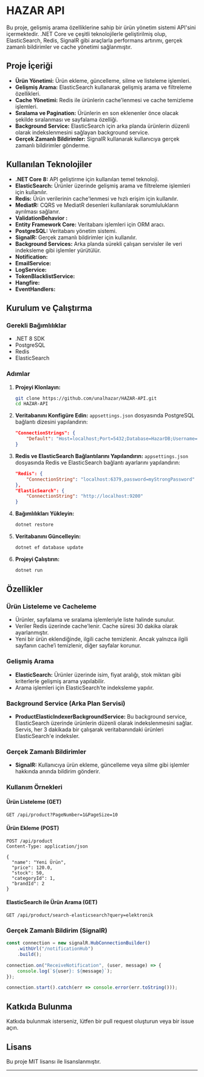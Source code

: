 # HAZAR API

Bu proje, gelişmiş arama özelliklerine sahip bir ürün yönetim sistemi API'sini içermektedir. .NET Core ve çeşitli teknolojilerle geliştirilmiş olup, ElasticSearch, Redis, SignalR gibi araçlarla performans artırımı, gerçek zamanlı bildirimler ve cache yönetimi sağlanmıştır.

## Proje İçeriği

- **Ürün Yönetimi:** Ürün ekleme, güncelleme, silme ve listeleme işlemleri.
- **Gelişmiş Arama:** ElasticSearch kullanarak gelişmiş arama ve filtreleme özellikleri.
- **Cache Yönetimi:** Redis ile ürünlerin cache'lenmesi ve cache temizleme işlemleri.
- **Sıralama ve Pagination:** Ürünlerin en son eklenenler önce olacak şekilde sıralanması ve sayfalama özelliği.
- **Background Service:** ElasticSearch için arka planda ürünlerin düzenli olarak indekslenmesini sağlayan background service.
- **Gerçek Zamanlı Bildirimler:** SignalR kullanarak kullanıcıya gerçek zamanlı bildirimler gönderme.

## Kullanılan Teknolojiler

- **.NET Core 8:** API geliştirme için kullanılan temel teknoloji.
- **ElasticSearch:** Ürünler üzerinde gelişmiş arama ve filtreleme işlemleri için kullanılır.
- **Redis:** Ürün verilerinin cache'lenmesi ve hızlı erişim için kullanılır.
- **MediatR:** CQRS ve MediatR desenleri kullanılarak sorumlulukların ayrılması sağlanır.
- **ValidationBehavior :** 
- **Entity Framework Core:** Veritabanı işlemleri için ORM aracı.
- **PostgreSQL:** Veritabanı yönetim sistemi.
- **SignalR:** Gerçek zamanlı bildirimler için kullanılır.
- **Background Services:** Arka planda sürekli çalışan servisler ile veri indeksleme gibi işlemler yürütülür.
- **Notification:**
- **EmailService:**
- **LogService:**
- **TokenBlacklistService:**
- **Hangfire:** 
- **EventHandlers:** 

## Kurulum ve Çalıştırma

### Gerekli Bağımlılıklar

- .NET 8 SDK
- PostgreSQL
- Redis
- ElasticSearch

### Adımlar

1. **Projeyi Klonlayın:**
    ```bash
    git clone https://github.com/unalhazar/HAZAR-API.git
    cd HAZAR-API
    ```

2. **Veritabanını Konfigüre Edin:**
   `appsettings.json` dosyasında PostgreSQL bağlantı dizesini yapılandırın:
   ```json
   "ConnectionStrings": {
       "Default": "Host=localhost;Port=5432;Database=HazarDB;Username=postgres;Password=yourpassword"
   }
   ```

3. **Redis ve ElasticSearch Bağlantılarını Yapılandırın:**
   `appsettings.json` dosyasında Redis ve ElasticSearch bağlantı ayarlarını yapılandırın:
   ```json
   "Redis": {
       "ConnectionString": "localhost:6379,password=myStrongPassword"
   },
   "ElasticSearch": {
       "ConnectionString": "http://localhost:9200"
   }
   ```

4. **Bağımlılıkları Yükleyin:**
   ```bash
   dotnet restore
   ```

5. **Veritabanını Güncelleyin:**
   ```bash
   dotnet ef database update
   ```

6. **Projeyi Çalıştırın:**
   ```bash
   dotnet run
   ```

## Özellikler

### Ürün Listeleme ve Cacheleme

- Ürünler, sayfalama ve sıralama işlemleriyle liste halinde sunulur.
- Veriler Redis üzerinde cache'lenir. Cache süresi 30 dakika olarak ayarlanmıştır.
- Yeni bir ürün eklendiğinde, ilgili cache temizlenir. Ancak yalnızca ilgili sayfanın cache’i temizlenir, diğer sayfalar korunur.

### Gelişmiş Arama

- **ElasticSearch:** Ürünler üzerinde isim, fiyat aralığı, stok miktarı gibi kriterlerle gelişmiş arama yapılabilir.
- Arama işlemleri için ElasticSearch’te indeksleme yapılır.

### Background Service (Arka Plan Servisi)

- **ProductElasticIndexerBackgroundService:** Bu background service, ElasticSearch üzerinde ürünlerin düzenli olarak indekslenmesini sağlar. Servis, her 3 dakikada bir çalışarak veritabanındaki ürünleri ElasticSearch'e indeksler.

### Gerçek Zamanlı Bildirimler

- **SignalR:** Kullanıcıya ürün ekleme, güncelleme veya silme gibi işlemler hakkında anında bildirim gönderir.

### Kullanım Örnekleri

#### Ürün Listeleme (GET)

```http
GET /api/product?PageNumber=1&PageSize=10
```

#### Ürün Ekleme (POST)

```http
POST /api/product
Content-Type: application/json

{
  "name": "Yeni Ürün",
  "price": 120.0,
  "stock": 50,
  "categoryId": 1,
  "brandId": 2
}
```

#### ElasticSearch ile Ürün Arama (GET)

```http
GET /api/product/search-elasticsearch?query=elektronik
```

### Gerçek Zamanlı Bildirim (SignalR)

```javascript
const connection = new signalR.HubConnectionBuilder()
    .withUrl("/notificationHub")
    .build();

connection.on("ReceiveNotification", (user, message) => {
    console.log(`${user}: ${message}`);
});

connection.start().catch(err => console.error(err.toString()));
```
## Katkıda Bulunma

Katkıda bulunmak isterseniz, lütfen bir pull request oluşturun veya bir issue açın.

## Lisans

Bu proje MIT lisansı ile lisanslanmıştır.

---
